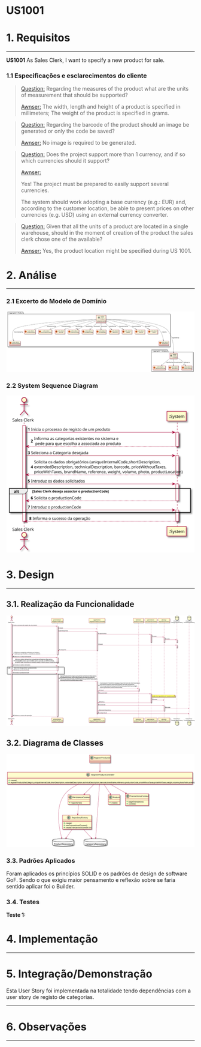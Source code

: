 # US1001

# 1. Requisitos
_____
**US1001** As Sales Clerk, I want to specify a new product for sale.

### 1.1 Especificações e esclarecimentos do cliente

> [Question:](https://moodle.isep.ipp.pt/mod/forum/discuss.php?d=15843#p20354)
> Regarding the measures of the product what are the units of measurement that should be supported?
>
> [Awnser:](https://moodle.isep.ipp.pt/mod/forum/discuss.php?d=15843#p20397)
> The width, length and height of a product is specified in millimeters; 
> The weight of the product is specified in grams.


> [Question:](https://moodle.isep.ipp.pt/mod/forum/discuss.php?d=15843#p20354)
  Regarding the barcode of the product should an image be generated or only the code be saved?
>  
> [Awnser:](https://moodle.isep.ipp.pt/mod/forum/discuss.php?d=15843#p20384)
  No image is required to be generated.


> [Question:](https://moodle.isep.ipp.pt/mod/forum/discuss.php?d=15740#p20234)
Does the project support more than 1 currency, and if so which currencies should it support?
>
> [Awnser:](https://moodle.isep.ipp.pt/mod/forum/discuss.php?d=15740#p20253)
>
>Yes! The project must be prepared to easily support several currencies. 
> 
>The system should work adopting a base currency (e.g.: EUR) and, according to the customer location, be able to present prices on other currencies (e.g. USD) using an external currency converter.


> [Question:](https://moodle.isep.ipp.pt/mod/forum/discuss.php?d=15970#p20501)
Given that all the units of a product are located in a single warehouse, should in the moment of creation of the product the sales clerk chose one of the available?
>
> [Awnser:](https://moodle.isep.ipp.pt/mod/forum/discuss.php?d=15970#p20522)
Yes, the product location might be specified during US 1001.




# 2. Análise
_____

### 2.1 Excerto do Modelo de Domínio

![DM_Product.svg](DM_Product.svg)

### 2.2 System Sequence Diagram

![SSD_RegistarProduto.svg](SSD_RegistarProduto.svg)


# 3. Design
_____


## 3.1. Realização da Funcionalidade

![SD_RegistarProduto.svg](SD_RegistarProduto.svg)

## 3.2. Diagrama de Classes

![CD_RegistarProduto.svg](CD_RegistarProduct.svg)

### 3.3. Padrões Aplicados

Foram aplicados os princípios SOLID e os padrões de design de software GoF. Sendo o que exigiu maior pensamento e reflexão sobre se faria sentido aplicar foi o Builder.

### 3.4. Testes 

**Teste 1:** 
	

# 4. Implementação
_____


# 5. Integração/Demonstração

Esta User Story foi implementada na totalidade tendo dependências com a user story de registo de categorias.

_____


# 6. Observações
_____



